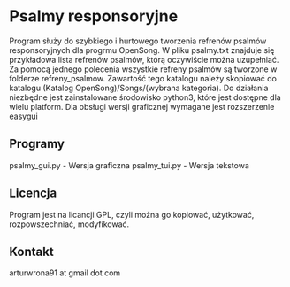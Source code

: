 # Psalmy responsoryjne

Program służy do szybkiego i hurtowego tworzenia 
refrenów psalmów responsoryjnych dla progrmu OpenSong. 
W pliku psalmy.txt znajduje się przykładowa lista refrenów psalmów, 
którą oczywiście można uzupełniać.
Za pomocą jednego polecenia wszystkie refreny psalmów są tworzone w folderze refreny_psalmow. Zawartość tego katalogu należy skopiować do katalogu (Katalog OpenSong)/Songs/(wybrana kategoria).
Do działania niezbędne jest zainstalowane środowisko python3, które jest dostępne dla wielu platform.
Dla obsługi wersji graficznej wymagane jest rozszerzenie [easygui](http://easygui.sourceforge.net/)

## Programy
psalmy_gui.py - Wersja graficzna
psalmy_tui.py - Wersja tekstowa

## Licencja
Program jest na licancji GPL, czyli
można go kopiować, użytkować, rozpowszechniać, modyfikować.

## Kontakt
arturwrona91 at gmail dot com

